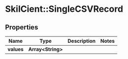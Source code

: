 # SkilCient::SingleCSVRecord

## Properties
Name | Type | Description | Notes
------------ | ------------- | ------------- | -------------
**values** | **Array&lt;String&gt;** |  | 



